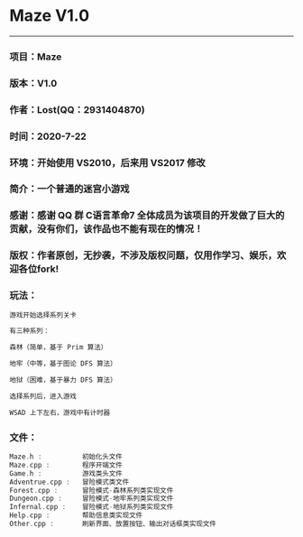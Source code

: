 # Maze V1.0
---
### 项目：Maze
### 版本：V1.0
### 作者：Lost(QQ：2931404870)
### 时间：2020-7-22
### 环境：开始使用 VS2010，后来用 VS2017 修改
### 简介：一个普通的迷宫小游戏
### 感谢：感谢 QQ 群 C语言革命7 全体成员为该项目的开发做了巨大的贡献，没有你们，该作品也不能有现在的情况！
### 版权：作者原创，无抄袭，不涉及版权问题，仅用作学习、娱乐，欢迎各位fork!
### 玩法：
~~~cpp
游戏开始选择系列关卡

有三种系列：

森林（简单，基于 Prim 算法）

地牢（中等，基于图论 DFS 算法）

地狱（困难，基于暴力 DFS 算法）

选择系列后，进入游戏

WSAD 上下左右，游戏中有计时器
~~~
### 文件：
~~~cpp
Maze.h :          初始化头文件
Maze.cpp :        程序开端文件
Game.h :          游戏类头文件
Adventrue.cpp :   冒险模式类文件
Forest.cpp :      冒险模式-森林系列类实现文件
Dungeon.cpp :     冒险模式-地牢系列类实现文件
Infernal.cpp :    冒险模式-地狱系列类实现文件
Help.cpp :        帮助信息类实现文件
Other.cpp :       刷新界面、放置按钮、输出对话框类实现文件
~~~
